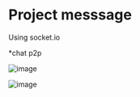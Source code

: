 <h1>Project messsage</h1>
<p>Using socket.io</p>

*chat p2p

![image](https://user-images.githubusercontent.com/70001950/133738962-1956870a-000b-488d-8682-8c9480a13031.png)

![image](https://user-images.githubusercontent.com/70001950/133739364-d43bb1fb-eb87-478c-8a8d-75cd788e8ef0.png)
